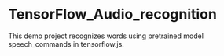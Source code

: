 # TensorFlow_Audio_recognition

This demo project recognizes words using pretrained model speech_commands in tensorflow.js.